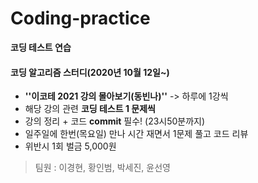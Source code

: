 # Coding-practice

**코딩 테스트 연습**



#### 코딩 알고리즘 스터디(2020년 10월 12일~)

* **''이코테 2021 강의 몰아보기(동빈나)''** -> 하루에 1강씩
* 해당 강의 관련 **코딩 테스트 1 문제씩**
* 강의 정리 + 코드 **commit** 필수! (23시50분까지)
* 일주일에 한번(목요일) 만나 시간 재면서 1문제 풀고 코드 리뷰
* 위반시 1회 벌금 5,000원

> 팀원 : 이경현, 황인범, 박세진, 윤선영